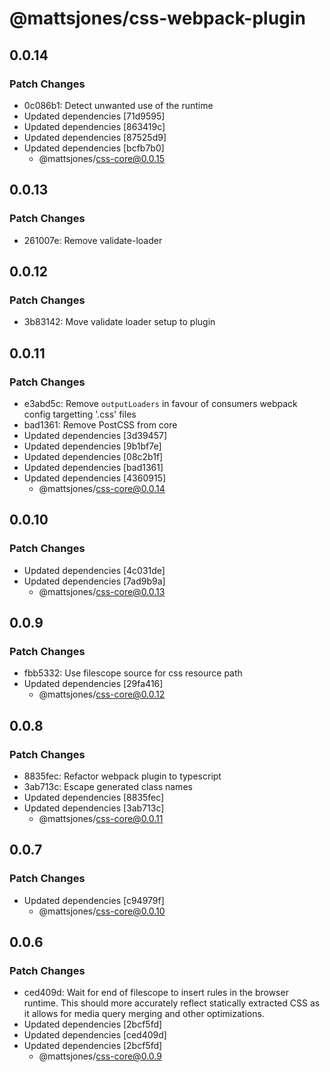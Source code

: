 # @mattsjones/css-webpack-plugin

## 0.0.14

### Patch Changes

- 0c086b1: Detect unwanted use of the runtime
- Updated dependencies [71d9595]
- Updated dependencies [863419c]
- Updated dependencies [87525d9]
- Updated dependencies [bcfb7b0]
  - @mattsjones/css-core@0.0.15

## 0.0.13

### Patch Changes

- 261007e: Remove validate-loader

## 0.0.12

### Patch Changes

- 3b83142: Move validate loader setup to plugin

## 0.0.11

### Patch Changes

- e3abd5c: Remove `outputLoaders` in favour of consumers webpack config targetting '.css' files
- bad1361: Remove PostCSS from core
- Updated dependencies [3d39457]
- Updated dependencies [9b1bf7e]
- Updated dependencies [08c2b1f]
- Updated dependencies [bad1361]
- Updated dependencies [4360915]
  - @mattsjones/css-core@0.0.14

## 0.0.10

### Patch Changes

- Updated dependencies [4c031de]
- Updated dependencies [7ad9b9a]
  - @mattsjones/css-core@0.0.13

## 0.0.9

### Patch Changes

- fbb5332: Use filescope source for css resource path
- Updated dependencies [29fa416]
  - @mattsjones/css-core@0.0.12

## 0.0.8

### Patch Changes

- 8835fec: Refactor webpack plugin to typescript
- 3ab713c: Escape generated class names
- Updated dependencies [8835fec]
- Updated dependencies [3ab713c]
  - @mattsjones/css-core@0.0.11

## 0.0.7

### Patch Changes

- Updated dependencies [c94979f]
  - @mattsjones/css-core@0.0.10

## 0.0.6

### Patch Changes

- ced409d: Wait for end of filescope to insert rules in the browser runtime. This should more accurately reflect statically extracted CSS as it allows for media query merging and other optimizations.
- Updated dependencies [2bcf5fd]
- Updated dependencies [ced409d]
- Updated dependencies [2bcf5fd]
  - @mattsjones/css-core@0.0.9
